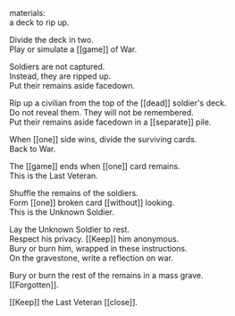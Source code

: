 materials:  
a deck to rip up.  
  
Divide the deck in two.  
Play or simulate a [[game]] of War.  
  
Soldiers are not captured.  
Instead, they are ripped up.  
Put their remains aside facedown.  
  
Rip up a civilian from the top of the [[dead]] soldier's deck.  
Do not reveal them. They will not be remembered.  
Put their remains aside facedown in a [[separate]] pile.  
  
When [[one]] side wins, divide the surviving cards.  
Back to War.  
  
The [[game]] ends when [[one]] card remains.  
This is the Last Veteran.  
  
Shuffle the remains of the soldiers.  
Form [[one]] broken card [[without]] looking.  
This is the Unknown Soldier.  
  
Lay the Unknown Soldier to rest.  
Respect his privacy. [[Keep]] him anonymous.  
Bury or burn him, wrapped in these instructions.  
On the gravestone, write a reflection on war.  
  
Bury or burn the rest of the remains in a mass grave.  
[[Forgotten]].  
  
[[Keep]] the Last Veteran [[close]].